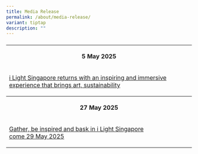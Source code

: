 ```yaml
---
title: Media Release
permalink: /about/media-release/
variant: tiptap
description: ""
---
```

<h3></h3>
<table style="minWidth: 75px">
<colgroup>
<col>
<col>
<col>
</colgroup>
<tbody>
<tr>
<th rowspan="1" colspan="3">
<p>5 May 2025</p>
</th>
</tr>
<tr>
<td rowspan="1" colspan="3">
<p><a href="/files/Media_Release__i_Light_Singapore_returns_with_an_inspiring_and_immersive_experience_that_brings_art_sustainability_and_people_together.pdf" rel="noopener nofollow" target="_blank">i Light Singapore returns with an inspiring and immersive experience that brings art, sustainability</a>
</p>
</td>
</tr>
<tr>
<th rowspan="1" colspan="3">
<p>27 May 2025</p>
</th>
</tr>
<tr>
<td rowspan="1" colspan="3">
<p><a href="/files/Media_Release_2__Gather__play_and_bask_in_i_Light_Singapore_come_29_May_2025.pdf" rel="noopener nofollow" target="_blank">Gather, be inspired and bask in i Light Singapore come&nbsp;29&nbsp;May&nbsp;2025</a>
</p>
</td>
</tr>
</tbody>
</table>
<p></p>
<p></p>